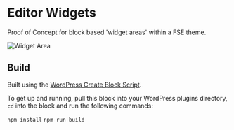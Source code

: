 # Editor Widgets
Proof of Concept for block based 'widget areas' within a FSE theme.

![Widget Area](./assets/widget-areas.gif)

## Build

Built using the [WordPress Create Block Script](https://www.npmjs.com/package/@wordpress/create-block).

To get up and running, pull this block into your WordPress plugins directory, `cd` into the block and run the following commands:

`npm install`
`npm run build`
